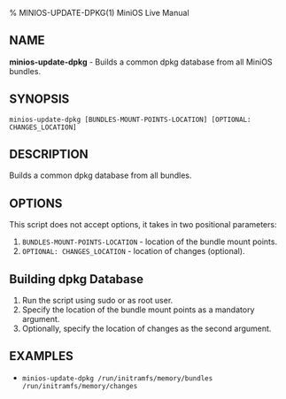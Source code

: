 % MINIOS-UPDATE-DPKG(1) MiniOS Live Manual

## NAME
**minios-update-dpkg** - Builds a common dpkg database from all MiniOS bundles.

## SYNOPSIS
`minios-update-dpkg [BUNDLES-MOUNT-POINTS-LOCATION] [OPTIONAL: CHANGES_LOCATION]`

## DESCRIPTION
Builds a common dpkg database from all bundles.

## OPTIONS
This script does not accept options, it takes in two positional parameters:
1. `BUNDLES-MOUNT-POINTS-LOCATION` - location of the bundle mount points.
2. `OPTIONAL: CHANGES_LOCATION` - location of changes (optional).

## Building dpkg Database
1. Run the script using sudo or as root user.
2. Specify the location of the bundle mount points as a mandatory argument.
3. Optionally, specify the location of changes as the second argument.

## EXAMPLES
- `minios-update-dpkg /run/initramfs/memory/bundles /run/initramfs/memory/changes`
